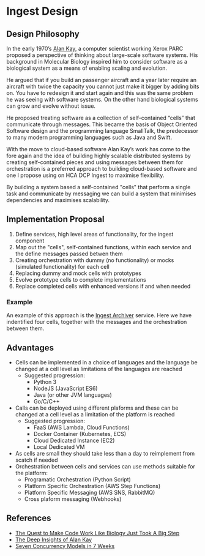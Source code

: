 # Ingest Design
## Design Philosophy
In the early 1970’s [Alan Kay](https://en.wikipedia.org/wiki/Alan_Kay), a computer scientist working Xerox PARC proposed a perspective of thinking about large-scale software systems. His background in Molecular Biology inspired him to consider software as a biological system as a means of enabling scaling and evolution. 

He argued that if you build an passenger aircraft and a year later require an aircraft with twice the capacity you cannot just make it bigger by adding bits on. You have to redesign it and start again and this was the same problem he was seeing with software systems. On the other hand biological systems can grow and evolve without issue.

He proposed treating software as a collection of self-contained “cells” that communicate through messages. This became the basis of Object Oriented Software design and the programming language SmallTalk, the predecessor to many modern programming languages such as Java and Swift.

With the move to cloud-based software Alan Kay’s work has come to the fore again and the idea of building highly scalable distributed systems by creating self-contained pieces and using messages between them for orchestration is a preferred approach to building cloud-based software and one I propose using on HCA DCP Ingest to maximise flexibility.

By building a system based a self-contained "cells" that perform a single task and communicate by messaging we can build a system that minimises dependencies and maximises scalability. 

## Implementation Proposal

1. Define services, high level areas of functionality, for the ingest component
2. Map out the "cells", self-contained functions, within each service and the define messages passed betwen them
3. Creating orchestration with dummy (no functionality) or mocks (simulated functionality) for each cell
4. Replacing dummy and mock cells with prototypes
5. Evolve prototype cells to complete implementations
6. Replace completed cells with enhanced versions if and when needed

### Example
An example of this approach is the [Ingest Archiver](../components/ingest-archiver) service. Here we have indentified four cells, together with the messages and the orchestration between them. 

## Advantages

* Cells can be implemented in a choice of languages and the language be changed at a cell level as limitations of the languages are reached
    * Suggested progression:
        * Python 3
        * NodeJS (JavaScript ES6)
        * Java (or other JVM languages)
        * Go/C/C++ 
* Calls can be deployed using different plaforms and these can be changed at a cell level as a limitation of the platform is reached
    * Suggested progression:
        * FaaS (AWS Lambda, Cloud Functions)
        * Docker Container (Kubernetes, ECS)
        * Cloud Dedicated Instance (EC2)
        * Local Dedicated VM
* As cells are small they should take less than a day to reimplement from scatch if needed
* Orchestration between cells and services can use methods suitable for the platform:
    * Programatic Orchestration (Python Script)
    * Platform Specific Orchestration (AWS Step Functions)
    * Platform Specific Messaging (AWS SNS, RabbitMQ)
    * Cross plaform messaging (Webhooks)

## References
* [The Quest to Make Code Work Like Biology Just Took A Big Step](https://www.wired.com/2016/06/chef-just-took-big-step-quest-make-code-work-like-biology/)
* [The Deep Insights of Alan Kay](http://mythz.servicestack.net/blog/2013/02/27/the-deep-insights-of-alan-kay/)
* [Seven Concurrency Models in 7 Weeks](https://www.safaribooksonline.com/library/view/seven-concurrency-models/9781941222737/0)
